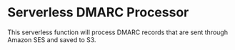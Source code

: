 # Serverless DMARC Processor

This serverless function will process DMARC records that are sent through Amazon SES and saved to S3.
